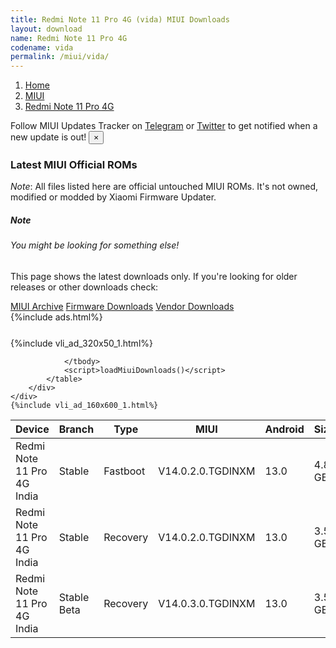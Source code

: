 ```yaml
---
title: Redmi Note 11 Pro 4G (vida) MIUI Downloads
layout: download
name: Redmi Note 11 Pro 4G
codename: vida
permalink: /miui/vida/
---
```

<nav aria-label="breadcrumb">
    <ol class="breadcrumb">
        <li class="breadcrumb-item"><a href="/">Home</a></li>
        <li class="breadcrumb-item"><a href="/miui/">MIUI</a></li>
        <li class="breadcrumb-item active" aria-current="page"><a href="/miui/vida/">Redmi Note 11 Pro 4G</a></li>
    </ol>
</nav>
<div class="alert alert-primary alert-dismissible fade show" role="alert">
    Follow MIUI Updates Tracker on <a href="https://t.me/MIUIUpdatesTracker" class="alert-link">Telegram</a>
     or <a href="https://twitter.com/MiFwUpdater" class="alert-link">Twitter</a> to get notified when a new update is out!
    <button type="button" class="close" data-dismiss="alert" aria-label="Close">
        <span aria-hidden="true">&times;</span>
    </button>
</div>

### Latest MIUI Official ROMs
*Note*: All files listed here are official untouched MIUI ROMs. It's not owned, modified or modded by Xiaomi Firmware Updater.
<div class="card">
  <div class="card-body">
    <h5 class="card-title">Note</h5>
    <h6 class="card-subtitle mb-2 text-muted">You might be looking for something else!</h6>
    <p class="card-text">This page shows the latest downloads only.
     If you're looking for older releases or other downloads check:</p>
    <a href="/archive/miui/vida/" class="card-link">MIUI Archive</a>
    <a href="/firmware/vida/" class="card-link">Firmware Downloads</a>
    <a href="/vendor/vida/" class="card-link">Vendor Downloads</a>
  </div>
</div>
{%include ads.html%}
<div class="row justify-content-center">
    <div class="col-10">
        <div class="table-responsive-md" style="margin-top: 25px;">
            {%include vli_ad_320x50_1.html%}
            <table id="miui" class="display dt-responsive nowrap compact table table-striped table-hover table-sm">
                <thead class="thead-dark">
                    <tr>
                        <th data-ref="device">Device</th>
                        <th data-ref="branch">Branch</th>
                        <th data-ref="type">Type</th>
                        <th data-ref="miui">MIUI</th>
                        <th data-ref="android">Android</th>
                        <th data-ref="size">Size</th>
                        <th data-ref="size">Date</th>
                        <th data-ref="link">Link</th>
                    </tr>
                </thead>
                <tbody>
                <tr><td>Redmi Note 11 Pro 4G India</td><td>Stable</td><td>Fastboot</td><td>V14.0.2.0.TGDINXM</td><td>13.0</td><td>4.8 GB</td><td>2023-07-31</td><td><a href="/miui/vida/stable/V14.0.2.0.TGDINXM/">Download</a></td></tr>
<tr><td>Redmi Note 11 Pro 4G India</td><td>Stable</td><td>Recovery</td><td>V14.0.2.0.TGDINXM</td><td>13.0</td><td>3.5 GB</td><td>2023-08-08</td><td><a href="/miui/vida/stable/V14.0.2.0.TGDINXM/">Download</a></td></tr>
<tr><td>Redmi Note 11 Pro 4G India</td><td>Stable Beta</td><td>Recovery</td><td>V14.0.3.0.TGDINXM</td><td>13.0</td><td>3.5 GB</td><td>2023-11-03</td><td><a href="/miui/vida/stable beta/V14.0.3.0.TGDINXM/">Download</a></td></tr>

                </tbody>
                <script>loadMiuiDownloads()</script>
            </table>
        </div>
    </div>
    {%include vli_ad_160x600_1.html%}
</div>
